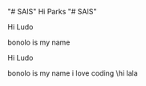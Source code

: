 
"# SAIS"
Hi Parks
"# SAIS" 

Hi Ludo

bonolo is my name


Hi Ludo

bonolo is my name
i love coding
\\hi lala

